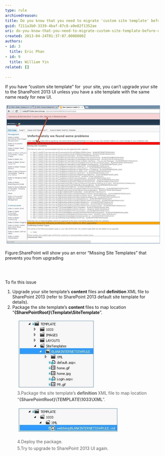 ```yaml
---
type: rule
archivedreason: 
title: Do you know that you need to migrate 'custom site template' before upgrade to SharePoint 2013 UI?
guid: f211a3b0-3339-4baf-87c8-a9e82f1352ae
uri: do-you-know-that-you-need-to-migrate-custom-site-template-before-upgrade-to-sharepoint-2013-ui
created: 2013-04-24T01:37:07.0000000Z
authors:
- id: 3
  title: Eric Phan
- id: 9
  title: William Yin
related: []

---
```



<p>If you have “custom site template” for  your site, you can’t upgrade your site to the SharePoint 2013 UI unless you have a site template with the same name ready for new UI.</p><p><img src="missingSiteTemplateError.jpg" alt="missingSiteTemplateError.jpg" style="margin:5px;width:593px;" /><br></p><p><span class="ssw-rteStyle-FigureNormal">Figure:SharePoint will show you an error “Missing Site Templates” that prevents you from upgrading</span><br></p>
<br><excerpt class='endintro'></excerpt><br>
<p>​To fix this issue</p><div><ol><li>Upgrade your site template’s <strong>content </strong>files and <strong>definition </strong>XML file to SharePoint 2013 (refer to SharePoint 2013 default site template for details).<br></li><li>Package the site template’s <strong>content </strong>files to map location “<strong>{SharePointRoot}\Template\SiteTemplate</strong>”.<br></li></ol></div><div><blockquote style="margin:0px 0px 0px 40px;border:none;padding:0px;"><div><img src="siteTemplateStructure.jpg" alt="siteTemplateStructure.jpg" style="margin:5px;" /> </div><div><span style="line-height:21px;">3</span><span style="line-height:21px;">.Package the site template’s <strong>definition </strong>XML file to map location “<strong>{SharePointRoot}\TEMPLATE\1033\XML</strong>”.</span><br></div></blockquote></div><p></p><blockquote style="margin:0px 0px 0px 40px;border:none;padding:0px;"><p><img src="siteTemplateDefinitionFile.jpg" alt="siteTemplateDefinitionFile.jpg" style="margin:5px;" /> </p><span style="line-height:1.6;">4.</span><span style="line-height:1.6;">Deploy the package.</span><br></blockquote><blockquote style="margin:0px 0px 0px 40px;border:none;padding:0px;"><div><span style="line-height:1.6;">5.</span><span style="line-height:1.6;">Try to upgrade to SharePoint 2013 UI again.</span><br></div><p><br></p></blockquote><p></p>


